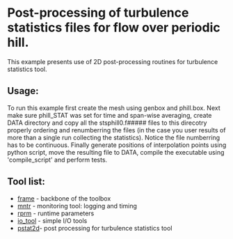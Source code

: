 # Post-processing of turbulence statistics files for flow over periodic hill.

This example presents use of 2D post-processing routines for turbulence statistics tool.

## Usage:
To run this example first create the mesh using genbox and phill.box. Next make sure phill_STAT was set for time and span-wise averaging, create DATA directory and copy all the stsphill0.f##### files to this direcotry properly ordering and renumberring the files (in the case you user results of more than a single run collecting the statistics). Notice the file numberring has to be continuous. Finally generate positions of interpolation points using python script, move the resulting file to DATA, compile the executable using 'compile_script' and perform tests.

## Tool list:
* [frame](https://kth-nek5000.github.io/KTH_Framework/group__frame.html) - backbone of the toolbox
* [mntr](https://kth-nek5000.github.io/KTH_Framework/group__mntr.html) - monitoring tool: logging and timing
* [rprm](https://kth-nek5000.github.io/KTH_Framework/group__rprm.html) - runtime parameters
* [io_tool](https://kth-nek5000.github.io/KTH_Framework/group__io__tools.html) - simple I/O tools
* [pstat2d](https://kth-nek5000.github.io/KTH_Framework/group__pstat2d.html)- post processing for turbulence statistics tool
